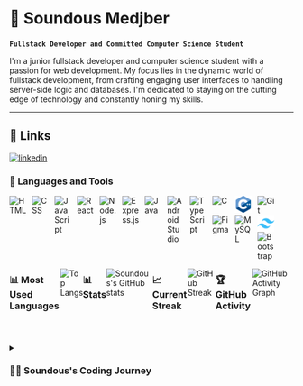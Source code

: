 # 🚀 Soundous Medjber

**`Fullstack Developer and Committed Computer Science Student`**

I'm a junior fullstack developer and computer science student with a passion for web development. My focus lies in the dynamic world of fullstack development, from crafting engaging user interfaces to handling server-side logic and databases. I'm dedicated to staying on the cutting edge of technology and constantly honing my skills.

---

## 🔗 Links

[![linkedin](https://img.shields.io/badge/linkedin-%230077B5.svg?style=for-the-badge&logo=linkedin&logoColor=white)](https://www.linkedin.com/in/soundous-medjber-03419221b/)

### 🧰 Languages and Tools

<img align="left" alt="HTML" width="30px" style="padding-right:10px;" src="https://cdn.jsdelivr.net/gh/devicons/devicon/icons/html5/html5-original.svg" />
<img align="left" alt="CSS" width="30px" style="padding-right:10px;" src="https://cdn.jsdelivr.net/gh/devicons/devicon/icons/css3/css3-original.svg" />
<img align="left" alt="JavaScript" width="30px" style="padding-right:10px;" src="https://cdn.jsdelivr.net/gh/devicons/devicon/icons/javascript/javascript-original.svg" />
<img align="left" alt="React" width="30px" style="padding-right:10px;" src="https://cdn.jsdelivr.net/gh/devicons/devicon/icons/react/react-original.svg" />
<img align="left" alt="Node.js" width="30px" style="padding-right:10px;" src="https://cdn.jsdelivr.net/gh/devicons/devicon/icons/nodejs/nodejs-original.svg" />
<img align="left" alt="Express.js" width="30px" style="padding-right:10px;" src="https://cdn.jsdelivr.net/gh/devicons/devicon/icons/express/express-original.svg" />
<img align="left" alt="Java" width="30px" style="padding-right:10px;" src="https://cdn.jsdelivr.net/gh/devicons/devicon/icons/java/java-original.svg" />
<img align="left" alt="Android Studio" width="30px" style="padding-right:10px;" src="https://cdn.jsdelivr.net/gh/devicons/devicon/icons/android/android-original.svg" />
<img align="left" alt="TypeScript" width="30px" style="padding-right:10px;" src="https://cdn.jsdelivr.net/gh/devicons/devicon/icons/typescript/typescript-original.svg" />
<img align="left" alt="C" width="30px" style="padding-right:10px;" src="https://cdn.jsdelivr.net/gh/devicons/devicon/icons/c/c-original.svg" />
<img align="left" alt="C++" width="30px" style="padding-right:10px;" src="https://raw.githubusercontent.com/devicons/devicon/master/icons/cplusplus/cplusplus-original.svg" />
<img align="left" alt="Git" width="30px" style="padding-right:10px;" src="https://cdn.jsdelivr.net/gh/devicons/devicon/icons/git/git-original.svg" />
<img align="left" alt="Figma" width="30px" style="padding-right:10px;" src="https://cdn.jsdelivr.net/gh/devicons/devicon/icons/figma/figma-original.svg" />
<img align="left" alt="MySQL" width="30px" style="padding-right:10px;" src="https://cdn.jsdelivr.net/gh/devicons/devicon/icons/mysql/mysql-original.svg" />
<img align="left" alt="Tailwind CSS" width="30px" style="padding-right:10px;" src="https://raw.githubusercontent.com/devicons/devicon/master/icons/tailwindcss/tailwindcss-original.svg" />
<img align="left" alt="Bootstrap" width="30px" style="padding-right:10px;" src="https://cdn.jsdelivr.net/gh/devicons/devicon/icons/bootstrap/bootstrap-plain.svg" />
<br />

#

<div style="display: flex; flex-direction: row; justify-content: space-between; width: 100%;">

### 📊 Most Used Languages

![Top Langs](https://github-readme-stats.vercel.app/api/top-langs/?username=medjbersoundous&layout=compact)

### 📊 Stats

![Soundous's GitHub stats](https://github-readme-stats.vercel.app/api?username=medjbersoundous&show_icons=true&theme=gruvbox)

### 📈 Current Streak

![GitHub Streak](https://github-readme-streak-stats.herokuapp.com/?user=medjbersoundous&theme=gruvbox)

### 🏆 GitHub Activity

![GitHub Activity Graph](https://activity-graph.herokuapp.com/graph?username=medjbersoundous&theme=gruvbox)

</div>

#

<details>
 <summary><h3>👩‍💻 Soundous's Coding Journey</h3></summary>
   I started my coding journey as a committed computer science student with a passion for web development. My journey has been filled with learning and exploration, from mastering frontend technologies like React.js to diving into backend development with Node.js, Express.js, and databases like MongoDB and MySQL. I'm constantly seeking new challenges and opportunities to grow as a developer.
</details>
